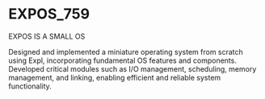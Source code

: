 # EXPOS_759
EXPOS IS A SMALL OS

Designed and implemented a miniature operating system from scratch using Expl, incorporating fundamental OS features and components. Developed critical modules such as I/O management, scheduling, memory management, and linking, enabling efficient and reliable system functionality. 
